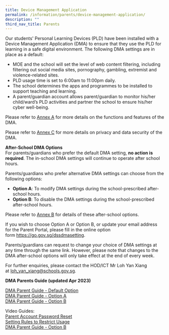 ```yaml
---
title: Device Management Application
permalink: /information/parents/device-management-application/
description: ""
third_nav_title: Parents
---
```

<p>Our students' Personal Learning Devices (PLD) have been installed with a Device Management Application (DMA) to ensure that they use the PLD for learning in a safe digital environment.&nbsp;The following DMA settings are in place as a default:</p>
<ul>
<li>MOE and the school will set the level of web content filtering, including filtering out social media sites, pornography, gambling, extremist and violence-related sites.</li>
<li>PLD usage time is set to 6:00am to 11:00pm daily.</li>
<li>The school determines the apps and programmes to be installed to support teaching and learning.</li>
<li>A parent/guardian account allows parent/guardian to monitor his/her child/ward’s PLD activities and partner the school to ensure his/her cyber well-being.</li>
</ul>
<p>Please refer to&nbsp;<a href="/files/DMA%20Annex%20A.pdf" target="_blank" rel="noopener">Annex A</a>&nbsp;for more details on the functions and features of the DMA.</p>

<p>Please refer to&nbsp;<a href="/files/Information/Parents/DMA/DMA%20Annex%20C.pdf" target="_blank" rel="noopener">Annex C</a>&nbsp;for more details on privacy and data security of the DMA.</p>


<p><strong>After-School DMA Options<br></strong>For parents/guardians who prefer the default DMA setting,&nbsp;<strong>no action is required</strong>. The in-school DMA settings will continue to operate after school hours.</p>
<p>Parents/guardians who prefer alternative DMA settings can choose from the following options:&nbsp;</p>
<ul>
<li><strong>Option A</strong>: To modify DMA settings during the school-prescribed after-school hours.&nbsp;</li>
<li><strong>Option B</strong>: To disable the DMA settings during the school-prescribed after-school hours.</li>
</ul>
<p>Please refer to&nbsp;<a href="/files/DMA%20Annex%20B.pdf" target="_blank" rel="noopener">Annex B</a>&nbsp;for details of these after-school options.</p>
<p>If you wish to choose Option A or Option B, or update your email address for the Parent Portal, please fill in the online option form&nbsp;<a href="https://go.gov.sg/dssdmasetting" target="_blank" rel="noopener">https://go.gov.sg/dssdmasetting</a>.&nbsp;</p>
<p>Parents/guardians can request to change your choice of DMA settings at any time through the same link. However, please note that changes to the DMA after-school options will only take effect at the end of every week.</p>
<p>For further enquiries, please contact the HOD/ICT Mr Loh Yan Xiang at&nbsp;<a href="mailto:loh_yan_xiang@schools.gov.sg" target="">loh_yan_xiang@schools.gov.sg</a>.&nbsp;</p>
<p><strong>DMA Parents Guide (updated Apr 2023)<br></strong>
	
<a href="https://drive.google.com/file/d/1SB92mM1bZ_Xp1zOYVVSDXRiI3Ekmbmex/view?usp=sharing" target="_blank" rel="noopener">DMA Parent Guide - Default Option</a><br><a href="https://drive.google.com/file/d/1sEgHAiU1FKcKzeA5wWhWy-F4hWe6wPiK/view?usp=sharing" target="_blank" rel="noopener">DMA Parent Guide - Option A</a><br><a href="https://drive.google.com/file/d/144qTQkTIIFsFQgZvzBrjf_COeXl9_2kQ/view?usp=sharing" target="_blank" rel="noopener">DMA Parent Guide - Option B</a></p>

Video Guides:
<br><a href="https://drive.google.com/file/d/1cnE-USRqRrwcNUXeNvqAHqi1Oy9Dykv3/view?usp=sharing" target="_blank" rel="noopener">Parent Account Password Reset</a><br><a href="https://drive.google.com/file/d/1ShxwVU534USiPKvS5n2egkGW3TeoBqSQ/view?usp=sharing" target="_blank" rel="noopener">Setting Rules to Restrict Usage</a><br><a href="https://drive.google.com/file/d/144qTQkTIIFsFQgZvzBrjf_COeXl9_2kQ/view?usp=sharing" target="_blank" rel="noopener">DMA Parent Guide - Option B</a><p></p>